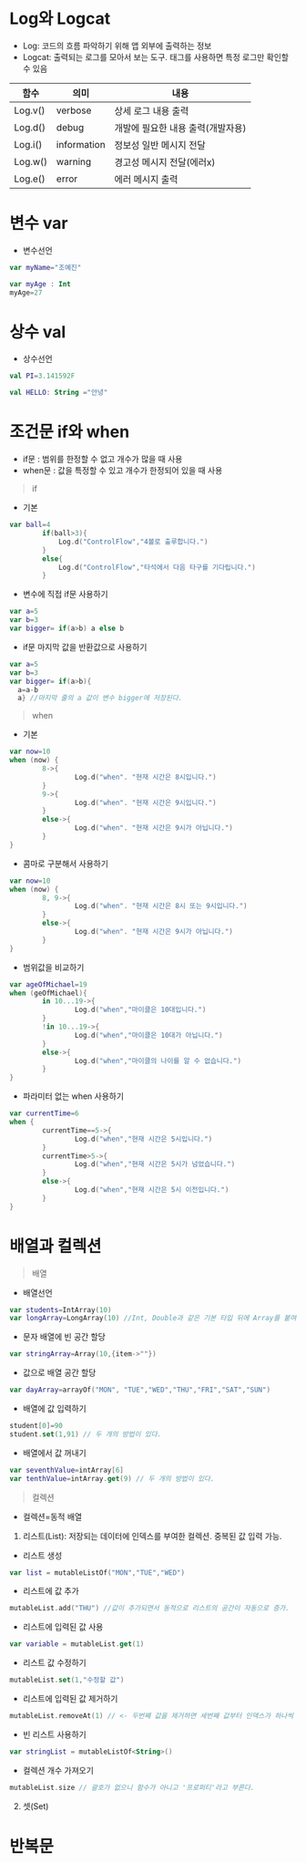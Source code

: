 # Log와 Logcat
* Log: 코드의 흐름 파악하기 위해 앱 외부에 출력하는 정보
* Logcat: 출력되는 로그를 모아서 보는 도구. 태그를 사용하면 특정 로그만 확인할 수 있음

|함수|의미|내용|
|---|---|-----|
|Log.v()|verbose|상세 로그 내용 출력|
|Log.d()|debug|개발에 필요한 내용 출력(개발자용)|
|Log.i()|information|정보성 일반 메시지 전달|
|Log.w()|warning|경고성 메시지 전달(에러x)|
|Log.e()|error|에러 메시지 출력|

# 변수 var

* 변수선언

```kotlin
var myName="조예진"
```

```kotlin
var myAge : Int
myAge=27 
```

# 상수 val
* 상수선언
```kotlin
val PI=3.141592F
```

```kotlin
val HELLO: String ="안녕"
```

# 조건문 if와 when
* if문 : 범위를 한정할 수 없고 개수가 많을 때 사용
* when문 : 값을 특정할 수 있고 개수가 한정되어 있을 때 사용

> if
* 기본
```kotlin
var ball=4
        if(ball>3){
            Log.d("ControlFlow","4볼로 출루합니다.")
        }
        else{
            Log.d("ControlFlow","타석에서 다음 타구를 기다립니다.")
        }
```

* 변수에 직접 if문 사용하기
```kotlin
var a=5
var b=3
var bigger= if(a>b) a else b
```

* if문 마지막 값을 반환값으로 사용하기
```kotlin
var a=5
var b=3
var bigger= if(a>b){
  a=a-b
  a} //마지막 줄의 a 값이 변수 bigger에 저장된다.
```

> when 
* 기본
```kotlin
var now=10
when (now) {
        8->{
                Log.d("when". "현재 시간은 8시입니다.")
        }
        9->{
                Log.d("when". "현재 시간은 9시입니다.")
        }
        else->{
                Log.d("when". "현재 시간은 9시가 아닙니다.")
        }
}        
```   

* 콤마로 구분해서 사용하기
```kotlin
var now=10
when (now) {
        8, 9->{
                Log.d("when". "현재 시간은 8시 또는 9시입니다.")
        }
        else->{
                Log.d("when". "현재 시간은 9시가 아닙니다.")
        }
}
```

* 범위값을 비교하기
```kotlin
var ageOfMichael=19
when (geOfMichael){
        in 10...19->{
                Log.d("when","마이클은 10대입니다.")
        }
        !in 10...19->{
                Log.d("when","마이클은 10대가 아닙니다.")
        }
        else->{
                Log.d("when","마이클의 나이를 알 수 없습니다.")
        }
}
```

* 파라미터 없는 when 사용하기
```kotlin
var currentTime=6
when {
        currentTime==5->{
                Log.d("when","현재 시간은 5시입니다.")
        }
        currentTime>5->{
                Log.d("when","현재 시간은 5시가 넘었습니다.")
        }
        else->{
                Log.d("when","현재 시간은 5시 이전입니다.")
        }
}
```

# 배열과 컬렉션
> 배열
* 배열선언
```kotlin
var students=IntArray(10)
var longArray=LongArray(10) //Int, Double과 같은 기본 타입 뒤에 Array를 붙여서 만든다.
```

* 문자 배열에 빈 공간 할당
```kotlin
var stringArray=Array(10,{item->""})
```

* 값으로 배열 공간 할당
```kotlin
var dayArray=arrayOf("MON", "TUE","WED","THU","FRI","SAT","SUN")
```

* 배열에 값 입력하기
```kotlin
student[0]=90
student.set(1,91) // 두 개의 방법이 있다.
```

* 배열에서 값 꺼내기
```kotlin
var seventhValue=intArray[6]
var tenthValue=intArray.get(9) // 두 개의 방법이 있다.
```

> 컬렉션
* 컬렉션=동적 배열
1. 리스트(List): 저장되는 데이터에 인덱스를 부여한 컬렉션. 중복된 값 입력 가능.

* 리스트 생성
```kotlin
var list = mutableListOf("MON","TUE","WED")
```

* 리스트에 값 추가
```kotlin
mutableList.add("THU") //값이 추가되면서 동적으로 리스트의 공간이 자동으로 증가.
```

* 리스트에 입력된 값 사용
```kotlin
var variable = mutableList.get(1)
```

* 리스트 값 수정하기
```kotlin
mutableList.set(1,"수정할 값")
```

* 리스트에 입력된 값 제거하기
```kotlin
mutableList.removeAt(1) // <- 두번째 값을 제거하면 세번째 값부터 인덱스가 하나씩 자동으로 감소
```

* 빈 리스트 사용하기
```kotlin
var stringList = mutableListOf<String>()
```

* 컬렉션 개수 가져오기
```kotlin
mutableList.size // 괄호가 없으니 함수가 아니고 '프로퍼티'라고 부른다.
```

2. 셋(Set)

# 반복문
